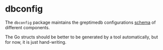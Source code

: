 # dbconfig

The `dbconfig` package maintains the greptimedb configurations [schema](https://github.com/GreptimeTeam/greptimedb/tree/develop/config) of different components.

The Go structs should be better to be generated by a tool automatically, but for now, it is just hand-writing.
